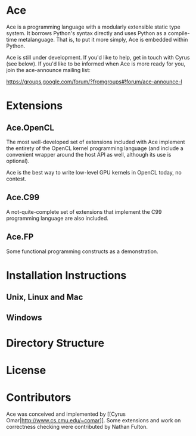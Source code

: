 # Ace

Ace is a programming language with a modularly extensible static type system. It borrows Python's syntax directly and uses Python as a  compile-time metalanguage. That is, to put it more simply, Ace is embedded within Python.

Ace is still under development. If you'd like to help, get in touch with Cyrus (see below). If you'd like to be informed when Ace is more ready for you, join the ace-announce mailing list:

https://groups.google.com/forum/?fromgroups#!forum/ace-announce-l

# Extensions
## Ace.OpenCL

The most well-developed set of extensions included with Ace implement the entirety of the OpenCL kernel programming language (and include a convenient wrapper around the host API as well, although its use is optional). 

Ace is the best way to write low-level GPU kernels in OpenCL today, no contest.

## Ace.C99

A not-quite-complete set of extensions that implement the C99 programming language are also included.

## Ace.FP

Some functional programming constructs as a demonstration.

# Installation Instructions
## Unix, Linux and Mac

## Windows

# Directory Structure

# License

# Contributors
Ace was conceived and implemented by [[Cyrus Omar|http://www.cs.cmu.edu/~comar]]. Some extensions and work on correctness checking were contributed by Nathan Fulton.


